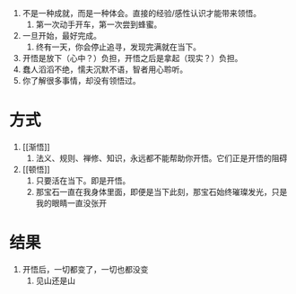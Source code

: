 1. 不是一种成就，而是一种体会。直接的经验/感性认识才能带来领悟。
	1. 第一次动手开车，第一次尝到蜂蜜。
2. 一旦开始，最好完成。
	1. 终有一天，你会停止追寻，发现完满就在当下。
3. 开悟是放下（心中？）负担，开悟之后是拿起（现实？）负担。
4. 蠢人滔滔不绝，懦夫沉默不语，智者用心聆听。
5. 你了解很多事情，却没有领悟过。

# 方式
1. [[渐悟]] 
	1. 法义、规则、禅修、知识，永远都不能帮助你开悟。它们正是开悟的阻碍
2. [[顿悟]] 
	1. 只要活在当下。即是开悟。
	2. 那宝石一直在我身体里面，即便是当下此刻，那宝石始终璀璨发光，只是我的眼睛一直没张开

# 结果
1. 开悟后，一切都变了，一切也都没变
	1. 见山还是山 